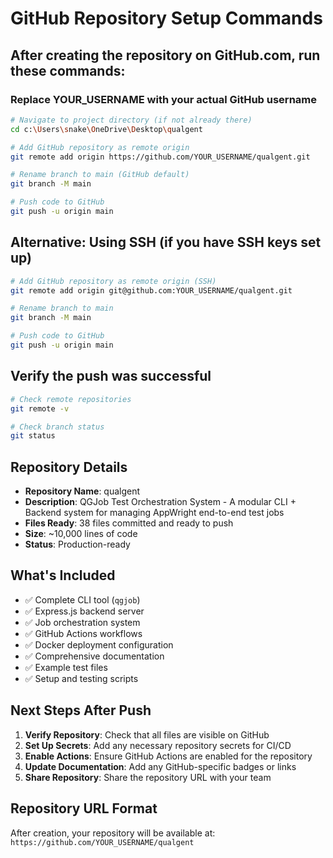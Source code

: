 # GitHub Repository Setup Commands

## After creating the repository on GitHub.com, run these commands:

### Replace YOUR_USERNAME with your actual GitHub username

```bash
# Navigate to project directory (if not already there)
cd c:\Users\snake\OneDrive\Desktop\qualgent

# Add GitHub repository as remote origin
git remote add origin https://github.com/YOUR_USERNAME/qualgent.git

# Rename branch to main (GitHub default)
git branch -M main

# Push code to GitHub
git push -u origin main
```

## Alternative: Using SSH (if you have SSH keys set up)

```bash
# Add GitHub repository as remote origin (SSH)
git remote add origin git@github.com:YOUR_USERNAME/qualgent.git

# Rename branch to main
git branch -M main

# Push code to GitHub
git push -u origin main
```

## Verify the push was successful

```bash
# Check remote repositories
git remote -v

# Check branch status
git status
```

## Repository Details

- **Repository Name**: qualgent
- **Description**: QGJob Test Orchestration System - A modular CLI + Backend system for managing AppWright end-to-end test jobs
- **Files Ready**: 38 files committed and ready to push
- **Size**: ~10,000 lines of code
- **Status**: Production-ready

## What's Included

- ✅ Complete CLI tool (`qgjob`)
- ✅ Express.js backend server
- ✅ Job orchestration system
- ✅ GitHub Actions workflows
- ✅ Docker deployment configuration
- ✅ Comprehensive documentation
- ✅ Example test files
- ✅ Setup and testing scripts

## Next Steps After Push

1. **Verify Repository**: Check that all files are visible on GitHub
2. **Set Up Secrets**: Add any necessary repository secrets for CI/CD
3. **Enable Actions**: Ensure GitHub Actions are enabled for the repository
4. **Update Documentation**: Add any GitHub-specific badges or links
5. **Share Repository**: Share the repository URL with your team

## Repository URL Format

After creation, your repository will be available at:
`https://github.com/YOUR_USERNAME/qualgent`
